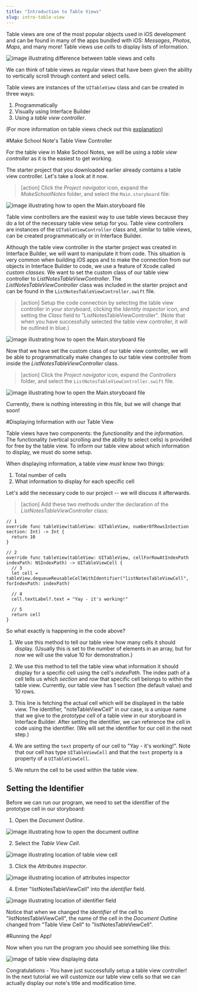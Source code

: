 ```yaml
---
title: "Introduction to Table Views"
slug: intro-table-view
---
```


Table views are one of the most popular objects used in iOS development and can be found in many of the apps bundled with iOS: *Messages*, *Photos*, *Maps*, and many more! Table views use *cells* to display lists of information.

![image illustrating difference between table views and cells](./images/tableview-vs-cell.png)

We can think of table views as regular views that have been given the ability to vertically scroll through content and select cells.

Table views are instances of the `UITableView` class and can be created in three ways:

1. Programmatically
2. Visually using Interface Builder
3. Using a *table view controller*.

(For more information on table views check out this [explanation](https://developer.apple.com/library/ios/documentation/UserExperience/Conceptual/TableView_iPhone/AboutTableViewsiPhone/AboutTableViewsiPhone.html))

#Make School Note's Table View Controller

For the table view in Make School Notes, we will be using a *table view controller* as it is the easiest to get working.

The starter project that you downloaded earlier already contains a table view controller. Let's take a look at it now.

> [action]
Click the *Project navigator* icon, expand the *MakeSchoolNotes* folder, and select the `Main.storyboard` file:
>
![image illustrating how to open the Main.storyboard file](./images/open-main-storyboard.png)

Table view controllers are the easiest way to use table views because they do a lot of the necessary table view setup for you. Table view controllers are instances of the `UITableViewController` class and, similar to table views, can be created programmatically or in Interface Builder.

Although the table view controller in the starter project was created in Interface Builder, we will want to manipulate it from code. This situation is very common when building iOS apps and to make the connection from our objects in Interface Builder to code, we use a feature of Xcode called *custom classes*. We want to set the custom class of our table view controller to *ListNotesTableViewController*. The *ListNotesTableViewController* class was included in the starter project and can be found in the `ListNotesTableViewController.swift` file.

> [action]
Setup the code connection by selecting the table view controller in your storyboard, clicking the *Identity inspector* icon, and setting the *Class* field to "ListNotesTableViewController". (Note that when you have successfully selected the table view controller, it will be outlined in blue.)
>
![image illustrating how to open the Main.storyboard file](./images/code-connection.png)

Now that we have set the custom class of our table view controller, we will be able to programmatically make changes to our table view controller from inside the *ListNotesTableViewController* class.

> [action]
Click the *Project navigator* icon, expand the *Controllers* folder, and select the `ListNotesTableViewController.swift` file.
>
![image illustrating how to open the Main.storyboard file](./images/ListNotesTableViewController.png)

Currently, there is nothing interesting in this file, but we will change that soon!

#Displaying Information with our Table View

Table views have two components: the *functionality* and the *information*. The functionality (vertical scrolling and the ability to select cells) is provided for free by the table view. To inform our table view about which information to display, we must do some setup.

When displaying information, a table view *must* know two things:

1. Total number of cells
2. What information to display for each specific cell

Let's add the necessary code to our project -- we will discuss it afterwards.

> [action]
Add these two methods under the declaration of the *ListNotesTableViewController* class:
>
    // 1
    override func tableView(tableView: UITableView, numberOfRowsInSection section: Int) -> Int {
      return 10
    }
>   
    // 2
    override func tableView(tableView: UITableView, cellForRowAtIndexPath indexPath: NSIndexPath) -> UITableViewCell {
      // 3
      let cell = tableView.dequeueReusableCellWithIdentifier("listNotesTableViewCell", forIndexPath: indexPath)
>   
      // 4
      cell.textLabel?.text = "Yay - it's working!"
>
      // 5
      return cell
    }

So what exactly is happening in the code above?

1. We use this method to tell our table view how many cells it should display. (Usually this is set to the number of elements in an array, but for now we will use the value 10 for demonstration.)

2. We use this method to tell the table view what information it should display for a specific cell using the cell's *indexPath*. The index path of a cell tells us which *section* and *row* that specific cell belongs to within the table view. Currently, our table view has 1 section (the default value) and 10 rows.

3. This line is fetching the actual cell which will be displayed in the table view. The identifier, "noteTableViewCell" in our case, is a unique name that we give to the *prototype cell* of a table view in our storyboard in Interface Builder. After setting the identifier, we can reference the cell in code using the identifier. (We will set the identifier for our cell in the next step.)

4. We are setting the `text` property of our cell to "Yay - it's working!". Note that our cell has type `UITableViewCell` and that the `text` property is a property of a `UITableViewCell`.

5. We return the cell to be used within the table view.

## Setting the Identifier

Before we can run our program, we need to set the identifier of the prototype cell in our storyboard:

1. Open the *Document Outline*.

  ![image illustrating how to open the document outline](./images/document-outline.png)

2. Select the *Table View Cell*.

  ![image illustrating location of table view cell](./images/tableViewCell.png)

3. Click the *Attributes inspector*.

  ![image illustrating location of attributes inspector](./images/attributes-inspector.png)

4. Enter "listNotesTableViewCell" into the *identifier* field.

  ![image illustrating location of identifier field](./images/identifier.png)

Notice that when we changed the *identifier* of the cell to "listNotesTableViewCell", the name of the cell in the *Document Outline* changed from "Table View Cell" to "listNotesTableViewCell".

#Running the App!

Now when you run the program you should see something like this:

![image of table view displaying data](./images/table-view-with-data.png)

Congratulations - You have just successfully setup a table view controller! In the next tutorial we will customize our table view cells so that we can actually display our note's title and modification time.
